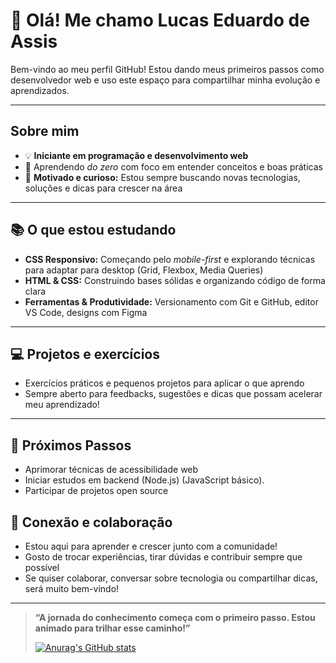 # 👋 Olá! Me chamo Lucas Eduardo de Assis

Bem-vindo ao meu perfil GitHub! Estou dando meus primeiros passos como desenvolvedor web e uso este espaço para compartilhar minha evolução e aprendizados.

---

##  Sobre mim

- 💡 **Iniciante em programação e desenvolvimento web**
- 🔎 Aprendendo *do zero* com foco em entender conceitos e boas práticas
- 🚀 **Motivado e curioso:** Estou sempre buscando novas tecnologias, soluções e dicas para crescer na área

---

## 📚 O que estou estudando

- **CSS Responsivo:** Começando pelo *mobile-first* e explorando técnicas para adaptar para desktop (Grid, Flexbox, Media Queries)
- **HTML & CSS:** Construindo bases sólidas e organizando código de forma clara
- **Ferramentas & Produtividade:** Versionamento com Git e GitHub, editor VS Code, designs com Figma

---

## 💻 Projetos e exercícios

- Exercícios práticos e pequenos projetos para aplicar o que aprendo
- Sempre aberto para feedbacks, sugestões e dicas que possam acelerar meu aprendizado!

---
## 🚀 Próximos Passos

- Aprimorar técnicas de acessibilidade web
- Iniciar estudos em backend (Node.js) (JavaScript básico).
- Participar de projetos open source


## 🤝 Conexão e colaboração

- Estou aqui para aprender e crescer junto com a comunidade!
- Gosto de trocar experiências, tirar dúvidas e contribuir sempre que possível
- Se quiser colaborar, conversar sobre tecnologia ou compartilhar dicas, será muito bem-vindo!

---

> **“A jornada do conhecimento começa com o primeiro passo. Estou animado para trilhar esse caminho!”**
>
> [![Anurag's GitHub stats](https://github-readme-stats.vercel.app/api?username=Lukinhas019)](https://github.com/anuraghazra/github-readme-stats)
